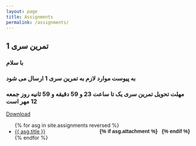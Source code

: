```yaml
---
layout: page
title: Assignments
permalink: /assignments/
---
```


<h2>تمرین سری 1
</h2>
<h3>با سلام</h3>
<h3>به پیوست موارد لازم به تمرین سری 1 ارسال می شود</h3>
<h3>مهلت تحویل تمرین سری یک تا ساعت 23 و 59 دقیقه و 59 ثانیه روز جمعه 12 مهر است</h3>
<a href="https://github.com/mnaderi98/Machine-Vision/raw/master/files/HW1%20(1).zip">Download</a>
<br>
<ul id="archive">
{% for asg in site.assignments reversed %}
      <li class="archiveposturl" style="background: transparent">
        <span><a href="{{ asg.url | prepend: site.baseurl}}">{{ asg.title }}</a></span>
<strong style="font-size:100%; font-family: 'Titillium Web', sans-serif; float:right">
<a title="Download problems (pdf)" href="{{ asg.pdf | prepend: site.baseurl }}"><i class="fas fa-file-pdf"></i></a> 
{% if asg.attachment %}
&nbsp; <a title="Download attachments (zip)" href="{{ asg.attachment | prepend: site.baseurl }}"><i class="fas fa-file-archive"></i></a>
{% endif %}
</strong> 
      </li>
{% endfor %}
</ul>

